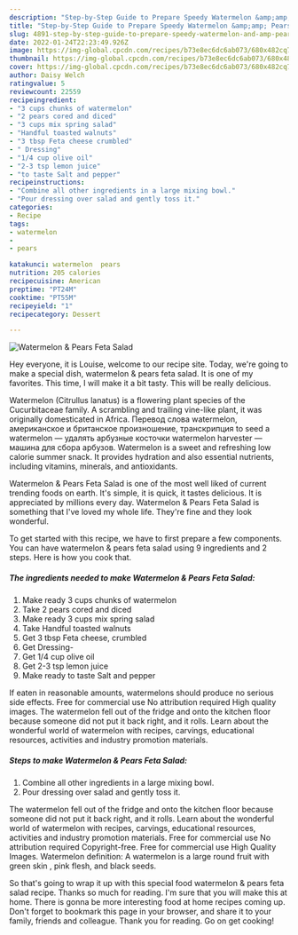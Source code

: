 ```yaml
---
description: "Step-by-Step Guide to Prepare Speedy Watermelon &amp;amp; Pears Feta Salad"
title: "Step-by-Step Guide to Prepare Speedy Watermelon &amp;amp; Pears Feta Salad"
slug: 4891-step-by-step-guide-to-prepare-speedy-watermelon-and-amp-pears-feta-salad
date: 2022-01-24T22:23:49.926Z
image: https://img-global.cpcdn.com/recipes/b73e8ec6dc6ab073/680x482cq70/watermelon-pears-feta-salad-recipe-main-photo.jpg
thumbnail: https://img-global.cpcdn.com/recipes/b73e8ec6dc6ab073/680x482cq70/watermelon-pears-feta-salad-recipe-main-photo.jpg
cover: https://img-global.cpcdn.com/recipes/b73e8ec6dc6ab073/680x482cq70/watermelon-pears-feta-salad-recipe-main-photo.jpg
author: Daisy Welch
ratingvalue: 5
reviewcount: 22559
recipeingredient:
- "3 cups chunks of watermelon"
- "2 pears cored and diced"
- "3 cups mix spring salad"
- "Handful toasted walnuts"
- "3 tbsp Feta cheese crumbled"
- " Dressing"
- "1/4 cup olive oil"
- "2-3 tsp lemon juice"
- "to taste Salt and pepper"
recipeinstructions:
- "Combine all other ingredients in a large mixing bowl."
- "Pour dressing over salad and gently toss it."
categories:
- Recipe
tags:
- watermelon
- 
- pears

katakunci: watermelon  pears 
nutrition: 205 calories
recipecuisine: American
preptime: "PT24M"
cooktime: "PT55M"
recipeyield: "1"
recipecategory: Dessert

---
```



![Watermelon &amp; Pears Feta Salad](https://img-global.cpcdn.com/recipes/b73e8ec6dc6ab073/680x482cq70/watermelon-pears-feta-salad-recipe-main-photo.jpg)

Hey everyone, it is Louise, welcome to our recipe site. Today, we're going to make a special dish, watermelon &amp; pears feta salad. It is one of my favorites. This time, I will make it a bit tasty. This will be really delicious.

Watermelon (Citrullus lanatus) is a flowering plant species of the Cucurbitaceae family. A scrambling and trailing vine-like plant, it was originally domesticated in Africa. Перевод слова watermelon, американское и британское произношение, транскрипция to seed a watermelon — удалять арбузные косточки watermelon harvester — машина для сбора арбузов. Watermelon is a sweet and refreshing low calorie summer snack. It provides hydration and also essential nutrients, including vitamins, minerals, and antioxidants.

Watermelon &amp; Pears Feta Salad is one of the most well liked of current trending foods on earth. It's simple, it is quick, it tastes delicious. It is appreciated by millions every day. Watermelon &amp; Pears Feta Salad is something that I've loved my whole life. They're fine and they look wonderful.


To get started with this recipe, we have to first prepare a few components. You can have watermelon &amp; pears feta salad using 9 ingredients and 2 steps. Here is how you cook that.

<!--inarticleads1-->

##### The ingredients needed to make Watermelon &amp; Pears Feta Salad:

1. Make ready 3 cups chunks of watermelon
1. Take 2 pears cored and diced
1. Make ready 3 cups mix spring salad
1. Take Handful toasted walnuts
1. Get 3 tbsp Feta cheese, crumbled
1. Get  Dressing-
1. Get 1/4 cup olive oil
1. Get 2-3 tsp lemon juice
1. Make ready to taste Salt and pepper


If eaten in reasonable amounts, watermelons should produce no serious side effects. Free for commercial use No attribution required High quality images. The watermelon fell out of the fridge and onto the kitchen floor because someone did not put it back right, and it rolls. Learn about the wonderful world of watermelon with recipes, carvings, educational resources, activities and industry promotion materials. 

<!--inarticleads2-->

##### Steps to make Watermelon &amp; Pears Feta Salad:

1. Combine all other ingredients in a large mixing bowl.
1. Pour dressing over salad and gently toss it.


The watermelon fell out of the fridge and onto the kitchen floor because someone did not put it back right, and it rolls. Learn about the wonderful world of watermelon with recipes, carvings, educational resources, activities and industry promotion materials. Free for commercial use No attribution required Copyright-free. Free for commercial use High Quality Images. Watermelon definition: A watermelon is a large round fruit with green skin , pink flesh, and black seeds. 

So that's going to wrap it up with this special food watermelon &amp; pears feta salad recipe. Thanks so much for reading. I'm sure that you will make this at home. There is gonna be more interesting food at home recipes coming up. Don't forget to bookmark this page in your browser, and share it to your family, friends and colleague. Thank you for reading. Go on get cooking!

